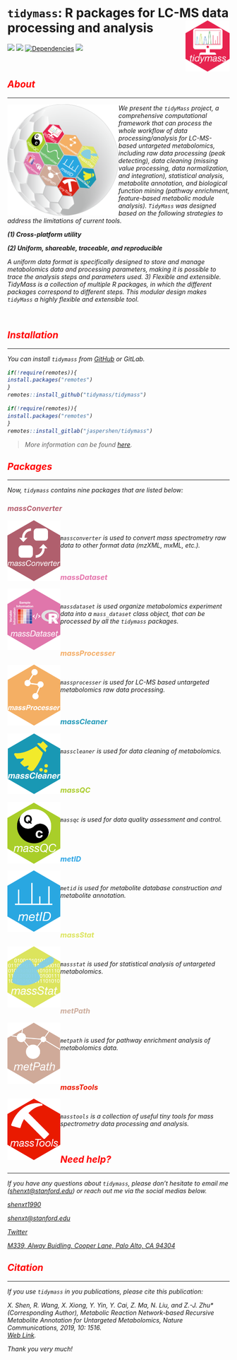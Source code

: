 <!-- README.md is generated from README.Rmd. Please edit that file -->

# `tidymass`: R packages for LC-MS data processing and analysis <img src="man/figures/logo.png" align="right" alt="" width="100" />

[![](https://www.r-pkg.org/badges/version/tidymass?color=green)](https://cran.r-project.org/package=tidymass)
[![](https://img.shields.io/github/languages/code-size/tidymass/tidymass.svg)](https://github.com/tidymass/tidymass)
[![Dependencies](https://tinyverse.netlify.com/badge/tidymass)](https://cran.r-project.org/package=tidymass)
[![](https://img.shields.io/badge/lifecycle-experimental-orange.svg)](https://www.tidyverse.org/lifecycle/#experimental)

<br>

<h2 style="color:red;"><i class="fas fa-info-circle"> About</h2>

---

<img src="man/figures/20211224_6.png" align="left" alt="" width = "50%"/>

We present the `tidyMass` project, a comprehensive computational framework that can process the whole workflow of data processing/analysis for LC-MS-based untargeted metabolomics, including raw data processing (peak detecting), data cleaning (missing value processing, data normalization, and integration), statistical analysis, metabolite annotation, and biological function mining (pathway enrichment, feature-based metabolic module analysis). `TidyMass` was designed based on the following strategies to address the limitations of current tools. 

**(1) Cross-platform utility**

**(2) Uniform, shareable, traceable, and reproducible**

A uniform data format is specifically designed to store and manage metabolomics data and processing parameters, making it is possible to trace the analysis steps and parameters used. 3) Flexible and extensible. TidyMass is a collection of multiple R packages, in which the different packages correspond to different steps. This modular design makes `tidyMass` a highly flexible and extensible tool.

<br>

<h2 style="color:red;"><i class="fas fa-cloud-download-alt"> Installation</h2>

---

You can install `tidymass` from
[GitHub](https://github.com/tidymass/tidymass) or GitLab.

``` r
if(!require(remotes)){
install.packages("remotes")
}
remotes::install_github("tidymass/tidymass")
```

``` r
if(!require(remotes)){
install.packages("remotes")
}
remotes::install_gitlab("jaspershen/tidymass")
```

> More information can be found [here](https://tidymass.github.io/tidymass/articles/tidymass_install.html).

<h2 style="color:red;"><i class="fas fa-code-branch"> Packages</h2>

---

Now, `tidymass` contains nine packages that are listed below:

<h3 style="color:#b45c6c;"><i class="fas fa-code"> massConverter</h3> <a href="https://tidymass.github.io/massconverter/" target="_blank"><img src="man/figures/massconverter_logo.png" align="left" alt="" width="120" /></a>

<br>

`massconverter` is used to convert mass spectrometry raw data to other format data (mzXML, mxML, etc.).

<br>

<h3 style="color:#e474ac;"><i class="fas fa-code"> massDataset</h3> <a href="https://tidymass.github.io/massdataset/" target="_blank"><img src="man/figures/massdataset_logo.png" align="left" alt="" width="120" /></a>

<br>

`massdataset` is used organize metabolomics experiment data into a `mass_dataset` class object, that can be processed by all the `tidymass` packages.

<br>

<h3 style="color:#f4ac64;"><i class="fas fa-code"> massProcesser</h3> <a href="https://tidymass.github.io/massprocesser/" target="_blank"><img src="man/figures/massprocesser_logo.png" align="left" alt="" width="120" /></a>

<br>

`massprocesser` is used for LC-MS based untargeted metabolomics raw data processing.

<br>

<h3 style="color:#2098b8;"><i class="fas fa-code"> massCleaner</h3> <a href="https://tidymass.github.io/masscleaner/" target="_blank"><img src="man/figures/masscleaner_logo.png" align="left" alt="" width="120" /></a>

<br>

`masscleaner` is used for data cleaning of metabolomics.

<br>
<br>

<h3 style="color:#abcc2c;"><i class="fas fa-code"> massQC</h3> <a href="https://tidymass.github.io/massqc/" target="_blank"><img src="man/figures/massqc_logo.png" align="left" alt="" width="120" /></a>

<br>

`massqc` is used for data quality assessment and control.

<br>
<br>

<h3 style="color:#2ca4e4;"><i class="fas fa-code"> metID</h3> <a href="https://tidymass.github.io/metid/" target="_blank"><img src="man/figures/metid_logo2.png" align="left" alt="" width="120" /></a>

<br>

`metid` is used for metabolite database construction and metabolite annotation.

<br>
<br>

<h3 style="color:#dce45c;"><i class="fas fa-code"> massStat</h3> <a href="https://tidymass.github.io/massstat/" target="_blank"><img src="man/figures/massstat_logo.png" align="left" alt="" width="120" /></a>

<br>

`massstat` is used for statistical analysis of untargeted metabolomics.

<br>
<br>

<h3 style="color:#ccac9c;"><i class="fas fa-code"> metPath</h3> <a href="https://tidymass.github.io/metpath/" target="_blank"><img src="man/figures/metpath_logo.png" align="left" alt="" width="120" /></a>


<br>

`metpath` is used for pathway enrichment analysis of metabolomics data.

<br>
<br>

<h3 style="color:#ec1c04;"><i class="fas fa-code"> massTools</h3> <a href="https://tidymass.github.io/masstools/" target="_blank"><img src="man/figures/masstools_logo.png" align="left" alt="" width="120" /></a>

<br>

`masstools` is a collection of useful tiny tools for mass spectrometry data processing and analysis.

<br>

<h2 style="color:red;"><i class="fas fa-question-circle"> Need help?</h2>

---

If you have any questions about `tidymass`, please don’t hesitate to
email me (<shenxt@stanford.edu>) or reach out me via the social medias below.

<i class="fa fa-weixin"></i>  [shenxt1990](https://www.shenxt.info/files/wechat_QR.jpg)

<i class="fa fa-envelope"></i>  <shenxt@stanford.edu>

<i class="fa fa-twitter"></i>  [Twitter](https://twitter.com/xiaotaoshen1990)

<i class="fa fa-map-marker-alt"></i>  [M339, Alway Buidling, Cooper Lane,
Palo Alto, CA
94304](https://www.google.com/maps/place/Alway+Building/@37.4322345,-122.1770883,17z/data=!3m1!4b1!4m5!3m4!1s0x808fa4d335c3be37:0x9057931f3b312c29!8m2!3d37.4322345!4d-122.1748996)

<h2 style="color:red;"><i class="fas fa-location-arrow"> Citation</h2>

---

If you use `tidymass` in you publications, please cite this publication:

X. Shen, R. Wang, X. Xiong, Y. Yin, Y. Cai, Z. Ma, N. Liu, and Z.-J.
Zhu\* (Corresponding Author), Metabolic Reaction Network-based Recursive
Metabolite Annotation for Untargeted Metabolomics, Nature
Communications, 2019, 10: 1516.  
[Web Link](https://www.nature.com/articles/s41467-019-09550-x).

Thank you very much!
